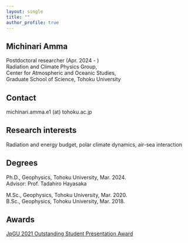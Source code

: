 ```yaml
---
layout: single
title: ""
author_profile: true
---
```


## Michinari Amma
Postdoctoral researcher (Apr. 2024 - )  
Radiation and Climate Physics Group,  
Center for Atmospheric and Oceanic Studies,  
Graduate School of Science, Tohoku University


## Contact
michinari.amma.e1  (at)  tohoku.ac.jp

## Research interests
Radiation and energy budget, polar climate dynamics, air-sea interaction

## Degrees
Ph.D., Geophysics, Tohoku University, Mar. 2024.  
  Advisor: Prof. Tadahiro Hayasaka

M.Sc., Geophysics, Tohoku University, Mar. 2020.    
B.Sc., Geophysics, Tohoku University, Mar. 2018.

## Awards
<a href="https://www.jpgu.org/en/ospa/2021meeting/#sectionA">JpGU 2021 Outstanding Student Presentation Award</a>
